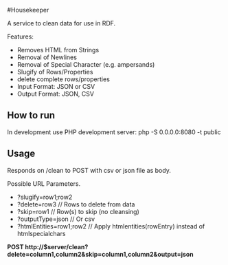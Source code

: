 #Housekeeper

A service to clean data for use in RDF.

Features:

- Removes HTML from Strings
- Removal of Newlines
- Removal of Special Character (e.g. ampersands)
- Slugify of Rows/Properties
- delete complete rows/properties
- Input Format: JSON or CSV
- Output Format: JSON, CSV 


## How to run

In development use PHP development server:
php -S 0.0.0.0:8080 -t public 

## Usage

Responds on /clean to POST with csv or json file as body.

Possible URL Parameters.

- ?slugify=row1;row2
- ?delete=row3 // Rows to delete from data
- ?skip=row1 // Row(s) to skip (no cleansing)
- ?outputType=json // Or csv
- ?htmlEntities=row1;row2 // Apply 
htmlentities(rowEntry) instead of htmlspecialchars

**POST http://$server/clean?delete=column1,column2&skip=column1,column2&output=json**